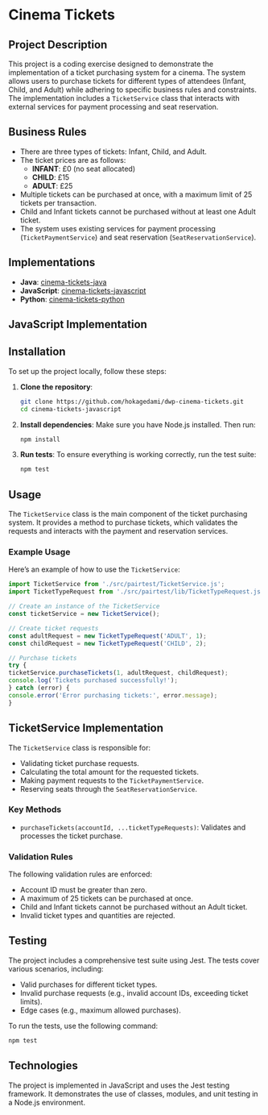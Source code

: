 # Cinema Tickets

## Project Description

This project is a coding exercise designed to demonstrate the implementation of a ticket purchasing system for a cinema. The system allows users to purchase tickets for different types of attendees (Infant, Child, and Adult) while adhering to specific business rules and constraints. The implementation includes a `TicketService` class that interacts with external services for payment processing and seat reservation.

## Business Rules

- There are three types of tickets: Infant, Child, and Adult.
- The ticket prices are as follows:
    - **INFANT**: £0 (no seat allocated)
    - **CHILD**: £15
    - **ADULT**: £25
- Multiple tickets can be purchased at once, with a maximum limit of 25 tickets per transaction.
- Child and Infant tickets cannot be purchased without at least one Adult ticket.
- The system uses existing services for payment processing (`TicketPaymentService`) and seat reservation (`SeatReservationService`).

## Implementations

- **Java**: [cinema-tickets-java](./cinema-tickets-java)
- **JavaScript**: [cinema-tickets-javascript](./cinema-tickets-javascript)
- **Python**: [cinema-tickets-python](./cinema-tickets-python)


## JavaScript Implementation

## Installation

To set up the project locally, follow these steps:

1. **Clone the repository**:
   ```bash
   git clone https://github.com/hokagedami/dwp-cinema-tickets.git
   cd cinema-tickets-javascript
   ```

2. **Install dependencies**:
   Make sure you have Node.js installed. Then run:
   ```bash
   npm install
   ```

3. **Run tests**:
   To ensure everything is working correctly, run the test suite:
   ```bash
   npm test
   ```

## Usage

The `TicketService` class is the main component of the ticket purchasing system. It provides a method to purchase tickets, which validates the requests and interacts with the payment and reservation services.

### Example Usage

Here’s an example of how to use the `TicketService`:

```javascript
import TicketService from './src/pairtest/TicketService.js';
import TicketTypeRequest from './src/pairtest/lib/TicketTypeRequest.js';

// Create an instance of the TicketService
const ticketService = new TicketService();

// Create ticket requests
const adultRequest = new TicketTypeRequest('ADULT', 1);
const childRequest = new TicketTypeRequest('CHILD', 2);

// Purchase tickets
try {
ticketService.purchaseTickets(1, adultRequest, childRequest);
console.log('Tickets purchased successfully!');
} catch (error) {
console.error('Error purchasing tickets:', error.message);
}
```


## TicketService Implementation

The `TicketService` class is responsible for:

- Validating ticket purchase requests.
- Calculating the total amount for the requested tickets.
- Making payment requests to the `TicketPaymentService`.
- Reserving seats through the `SeatReservationService`.

### Key Methods

- `purchaseTickets(accountId, ...ticketTypeRequests)`: Validates and processes the ticket purchase.

### Validation Rules

The following validation rules are enforced:

- Account ID must be greater than zero.
- A maximum of 25 tickets can be purchased at once.
- Child and Infant tickets cannot be purchased without an Adult ticket.
- Invalid ticket types and quantities are rejected.

## Testing

The project includes a comprehensive test suite using Jest. The tests cover various scenarios, including:

- Valid purchases for different ticket types.
- Invalid purchase requests (e.g., invalid account IDs, exceeding ticket limits).
- Edge cases (e.g., maximum allowed purchases).

To run the tests, use the following command:

```bash
npm test
```

## Technologies

The project is implemented in JavaScript and uses the Jest testing framework. It demonstrates the use of classes, modules, and unit testing in a Node.js environment.

